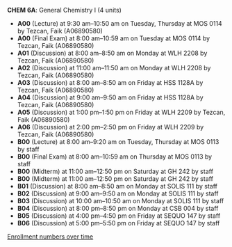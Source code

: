 **CHEM 6A**: General Chemistry I (4 units)

- **A00** (Lecture) at 9:30 am–10:50 am on Tuesday, Thursday at MOS 0114 by Tezcan, Faik (A06890580)
- **A00** (Final Exam) at 8:00 am–10:59 am on Tuesday at MOS 0114 by Tezcan, Faik (A06890580)
- **A01** (Discussion) at 8:00 am–8:50 am on Monday at WLH 2208 by Tezcan, Faik (A06890580)
- **A02** (Discussion) at 11:00 am–11:50 am on Monday at WLH 2208 by Tezcan, Faik (A06890580)
- **A03** (Discussion) at 8:00 am–8:50 am on Friday at HSS 1128A by Tezcan, Faik (A06890580)
- **A04** (Discussion) at 9:00 am–9:50 am on Friday at HSS 1128A by Tezcan, Faik (A06890580)
- **A05** (Discussion) at 1:00 pm–1:50 pm on Friday at WLH 2209 by Tezcan, Faik (A06890580)
- **A06** (Discussion) at 2:00 pm–2:50 pm on Friday at WLH 2209 by Tezcan, Faik (A06890580)
- **B00** (Lecture) at 8:00 am–9:20 am on Tuesday, Thursday at MOS 0113 by staff
- **B00** (Final Exam) at 8:00 am–10:59 am on Thursday at MOS 0113 by staff
- **B00** (Midterm) at 11:00 am–12:50 pm on Saturday at GH 242 by staff
- **B00** (Midterm) at 11:00 am–12:50 pm on Saturday at GH 242 by staff
- **B01** (Discussion) at 8:00 am–8:50 am on Monday at SOLIS 111 by staff
- **B02** (Discussion) at 9:00 am–9:50 am on Monday at SOLIS 111 by staff
- **B03** (Discussion) at 10:00 am–10:50 am on Monday at SOLIS 111 by staff
- **B04** (Discussion) at 8:00 pm–8:50 pm on Monday at CSB 004 by staff
- **B05** (Discussion) at 4:00 pm–4:50 pm on Friday at SEQUO 147 by staff
- **B06** (Discussion) at 5:00 pm–5:50 pm on Friday at SEQUO 147 by staff

[Enrollment numbers over time](./CHEM6A.tsv)
